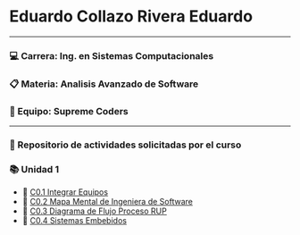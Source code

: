 #  Eduardo Collazo Rivera Eduardo 
___
###   :computer: Carrera: Ing. en Sistemas Computacionales
###  :clipboard: Materia: Analisis Avanzado de Software
###   :trident: Equipo: Supreme Coders
___
###  :file_folder: Repositorio de actividades solicitadas por el curso 
###  :books: Unidad 1
* :pencil: [C0.1 Integrar Equipos](blog/C01.EduardoCollazo_Supreme_Coders.md) 
* :pencil: [C0.2 Mapa Mental de Ingeniera de Software](blog/C0.2_EduardoCollazo_Supreme_Coders_.md) 
* :pencil: [C0.3 Diagrama de Flujo Proceso RUP](blog/C0.3_EduardoCollazo_Supreme_Coders.md) 
*  :pencil: [C0.4 Sistemas Embebidos](blog/C0.4_EduardoCollazo_Supreme_Coders.md) 